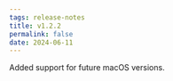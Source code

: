 ```yaml
---
tags: release-notes
title: v1.2.2
permalink: false
date: 2024-06-11
---
```


Added support for future macOS versions.